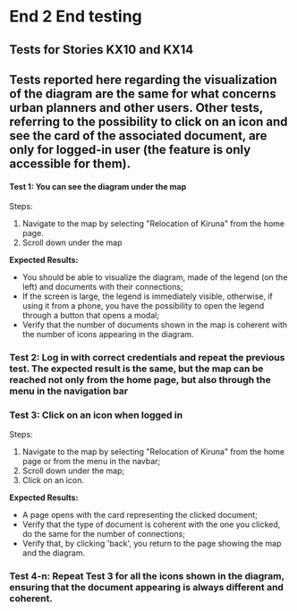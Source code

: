# End 2 End testing

## Tests for Stories KX10 and KX14

## Tests reported here regarding the visualization of the diagram are the same for what concerns urban planners and other users. Other tests, referring to the possibility to click on an icon and see the card of the associated document, are only for logged-in user (the feature is only accessible for them).

#### Test 1: You can see the diagram under the map
Steps:
1. Navigate to the map by selecting "Relocation of Kiruna" from the home page.
2. Scroll down under the map

**Expected Results:**
- You should be able to visualize the diagram, made of the legend (on the left) and documents with their connections;
- If the screen is large, the legend is immediately visible, otherwise, if using it from a phone, you have the possibility to open the legend through a button that opens a modal;
- Verify that the number of documents shown in the map is coherent with the number of icons appearing in the diagram.

### Test 2: Log in with correct credentials and repeat the previous test. The expected result is the same, but the map can be reached not only from the home page, but also through the menu in the navigation bar

### Test 3: Click on an icon when logged in
Steps:
1. Navigate to the map by selecting "Relocation of Kiruna" from the home page or from the menu in the navbar;
2. Scroll down under the map;
3. Click on an icon.

**Expected Results:**
- A page opens with the card representing the clicked document;
- Verify that the type of document is coherent with the one you clicked, do the same for the number of connections;
- Verify that, by clicking 'back', you return to the page showing the map and the diagram.

### Test 4-n: Repeat Test 3 for all the icons shown in the diagram, ensuring that the document appearing is always different and coherent.

